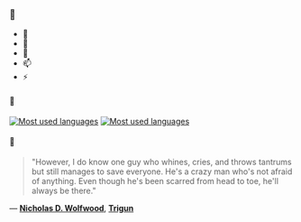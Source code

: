 ### 👋

- 🔭
- 🌱
- 💬
- 📫
- ⚡

#### 🧏

[![Most used languages](https://github-readme-stats-aynah.vercel.app/api/top-langs/?username=aynh&theme=solarized-dark&langs_count=6&layout=compact&hide_title=true)](https://github.com/anuraghazra/github-readme-stats#gh-dark-mode-only)
[![Most used languages](https://github-readme-stats-aynah.vercel.app/api/top-langs/?username=aynh&theme=solarized-light&langs_count=6&layout=compact&hide_title=true)](https://github.com/anuraghazra/github-readme-stats#gh-light-mode-only)

#### 💬

> "However, I do know one guy who whines, cries, and throws tantrums but still manages to save everyone. He's a crazy man who's not afraid of anything. Even though he's been scarred from head to toe, he'll always be there."

&mdash; [**Nicholas D. Wolfwood**](https://myanimelist.net/character.php?q=Nicholas%20D.%20Wolfwood&cat=character), [**Trigun**](https://myanimelist.net/search/all?q=Trigun&cat=all)

